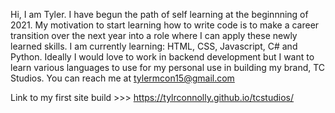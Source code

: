 Hi, I am Tyler. 
I have begun the path of self learning at the beginnning of 2021. 
My motivation to start learning how to write code is to make a career transition over 
  the next year into a role where I can apply these newly learned skills. 
I am currently learning: HTML, CSS, Javascript, C# and Python. Ideally I would love to work in backend development but I want to learn various languages to use for my personal use in building my brand, TC Studios. 
You can reach me at tylermcon15@gmail.com

Link to my first site build >>> https://tylrconnolly.github.io/tcstudios/ 

